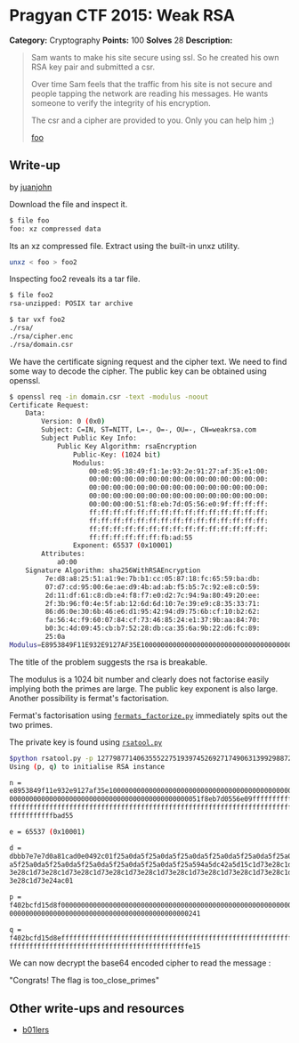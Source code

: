 # Pragyan CTF 2015: Weak RSA

**Category:** Cryptography
**Points:** 100
**Solves** 28
**Description:**

> Sam wants to make his site secure using ssl. So he created his own RSA key pair and submitted a csr.
>
> Over time Sam feels that the traffic from his site is not secure and people tapping the network are reading his messages. He wants someone to verify the integrity of his encryption.
>
> The csr and a cipher are provided to you. Only you can help him ;)
>
> [foo](foo)

## Write-up

by [juanjohn](https://github.com/juanjohn)

Download the file and inspect it.

```bash
$ file foo
foo: xz compressed data
```
Its an xz compressed file. Extract using the built-in unxz utility.

```bash 
unxz < foo > foo2
```

Inspecting foo2 reveals its a tar file.

```bash
$ file foo2
rsa-unzipped: POSIX tar archive

$ tar vxf foo2
./rsa/
./rsa/cipher.enc
./rsa/domain.csr

```
We have the certificate signing request and the cipher text. We need to find some way to decode the cipher.
The public key can be obtained using openssl.

```bash
$ openssl req -in domain.csr -text -modulus -noout
Certificate Request:
    Data:
        Version: 0 (0x0)
        Subject: C=IN, ST=NITT, L=-, O=-, OU=-, CN=weakrsa.com
        Subject Public Key Info:
            Public Key Algorithm: rsaEncryption
                Public-Key: (1024 bit)
                Modulus:
                    00:e8:95:38:49:f1:1e:93:2e:91:27:af:35:e1:00:
                    00:00:00:00:00:00:00:00:00:00:00:00:00:00:00:
                    00:00:00:00:00:00:00:00:00:00:00:00:00:00:00:
                    00:00:00:00:00:00:00:00:00:00:00:00:00:00:00:
                    00:00:00:00:51:f8:eb:7d:05:56:e0:9f:ff:ff:ff:
                    ff:ff:ff:ff:ff:ff:ff:ff:ff:ff:ff:ff:ff:ff:ff:
                    ff:ff:ff:ff:ff:ff:ff:ff:ff:ff:ff:ff:ff:ff:ff:
                    ff:ff:ff:ff:ff:ff:ff:ff:ff:ff:ff:ff:ff:ff:ff:
                    ff:ff:ff:ff:ff:ff:fb:ad:55
                Exponent: 65537 (0x10001)
        Attributes:
            a0:00
    Signature Algorithm: sha256WithRSAEncryption
         7e:d8:a8:25:51:a1:9e:7b:b1:cc:05:87:18:fc:65:59:ba:db:
         07:d7:cd:95:00:6e:ae:d9:4b:ad:ab:f5:b5:7c:92:e8:c0:59:
         2d:11:df:61:c8:db:e4:f8:f7:e0:d2:7c:94:9a:80:49:20:ee:
         2f:3b:96:f0:4e:5f:ab:12:6d:6d:10:7e:39:e9:c8:35:33:71:
         86:d6:0e:30:6b:46:e6:d1:95:42:94:d9:75:6b:cf:10:b2:62:
         fa:56:4c:f9:60:07:84:cf:73:46:85:24:e1:37:9b:aa:84:70:
         b0:3c:4d:09:45:cb:b7:52:28:db:ca:35:6a:9b:22:d6:fc:89:
         25:0a
Modulus=E8953849F11E932E9127AF35E1000000000000000000000000000000000000000000000000000000000000000000000000000000000000000000000000000051F8EB7D0556E09FFFFFFFFFFFFFFFFFFFFFFFFFFFFFFFFFFFFFFFFFFFFFFFFFFFFFFFFFFFFFFFFFFFFFFFFFFFFFFFFFFFFFFFFFFFFFFFFFFFFFFFFFFFFFFBAD55
```

The title of the problem suggests the rsa is breakable. 

The modulus is a 1024 bit number and clearly does not factorise easily implying both the primes are large.
The public key exponent is also large. Another possibility is fermat's factorisation.

Fermat's factorisation using [`fermats_factorize.py`](https://github.com/juanjohn/rsa_tool/blob/master/fermats_factorizer.py) immediately spits out the two primes.

The private key is found using [`rsatool.py`](https://github.com/ius/rsatool/blob/master/rsatool.py) 

```bash
$python rsatool.py -p 12779877140635552275193974526927174906313992988726945426212616053383820179306398832891367199026816638983953765799977121840616466620283861630627224899027521 -q 12779877140635552275193974526927174906313992988726945426212616053383820179306398832891367199026816638983953765799977121840616466620283861630627224899026453 
Using (p, q) to initialise RSA instance

n =
e8953849f11e932e9127af35e1000000000000000000000000000000000000000000000000000000
000000000000000000000000000000000000000000000051f8eb7d0556e09fffffffffffffffffff
ffffffffffffffffffffffffffffffffffffffffffffffffffffffffffffffffffffffffffffffff
fffffffffffbad55

e = 65537 (0x10001)

d =
dbbb7e7e7d0a81cad0e0492c01f25a0da5f25a0da5f25a0da5f25a0da5f25a0da5f25a0da5f25a0d
a5f25a0da5f25a0da5f25a0da5f25a0da5f25a0da5f25a594a5dc42a5d15c1d73e28c1d73e28c1d7
3e28c1d73e28c1d73e28c1d73e28c1d73e28c1d73e28c1d73e28c1d73e28c1d73e28c1d73e28c1d7
3e28c1d73e24ac01

p =
f402bcfd15d8f0000000000000000000000000000000000000000000000000000000000000000000
000000000000000000000000000000000000000000000241

q =
f402bcfd15d8efffffffffffffffffffffffffffffffffffffffffffffffffffffffffffffffffff
fffffffffffffffffffffffffffffffffffffffffffffe15
```

We can now decrypt the base64 encoded cipher to read the message : 

"Congrats! The flag is too_close_primes"

## Other write-ups and resources

* [b01lers](https://b01lers.net/challenges/Pragyan%202015/Weak%20RSA/36/)
